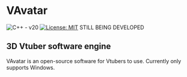 # VAvatar
![C++ - v20]([[https://img.shields.io/pypi/pyversions/:packageName](https://img.shields.io/badge/C++-green)]())
[![License: MIT](https://img.shields.io/badge/License-MIT-green.svg)]([https://opensource.org/licenses/MIT](https://github.com/TxbiG/VAvatar?tab=MIT-1-ov-file))
STILL BEING DEVELOPED

## 3D Vtuber software engine
VAvatar is an open-source software for Vtubers to use.
Currently only supports Windows.
